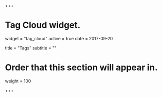 +++
# Tag Cloud widget.
widget = "tag_cloud"
active = true
date = 2017-09-20

title = "Tags"
subtitle = ""

# Order that this section will appear in.
weight = 100

+++
